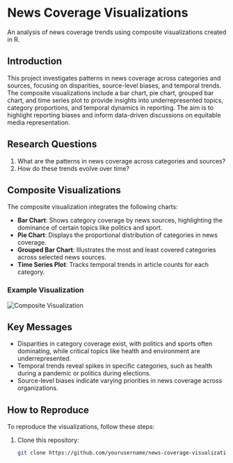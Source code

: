 # News Coverage Visualizations

An analysis of news coverage trends using composite visualizations created in R.

## Introduction

This project investigates patterns in news coverage across categories and sources, focusing on disparities, source-level biases, and temporal trends. The composite visualizations include a bar chart, pie chart, grouped bar chart, and time series plot to provide insights into underrepresented topics, category proportions, and temporal dynamics in reporting. The aim is to highlight reporting biases and inform data-driven discussions on equitable media representation.

## Research Questions

1. What are the patterns in news coverage across categories and sources?
2. How do these trends evolve over time?

## Composite Visualizations

The composite visualization integrates the following charts:
- **Bar Chart**: Shows category coverage by news sources, highlighting the dominance of certain topics like politics and sport.
- **Pie Chart**: Displays the proportional distribution of categories in news coverage.
- **Grouped Bar Chart**: Illustrates the most and least covered categories across selected news sources.
- **Time Series Plot**: Tracks temporal trends in article counts for each category.

### Example Visualization

![Composite Visualization](composite_visualization.png)

## Key Messages

- Disparities in category coverage exist, with politics and sports often dominating, while critical topics like health and environment are underrepresented.
- Temporal trends reveal spikes in specific categories, such as health during a pandemic or politics during elections.
- Source-level biases indicate varying priorities in news coverage across organizations.

## How to Reproduce

To reproduce the visualizations, follow these steps:

1. Clone this repository:
   ```bash
   git clone https://github.com/yourusername/news-coverage-visualizations.git
